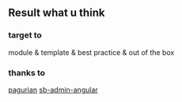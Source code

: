 
## Result what u think

### target to
module & template & best practice & out of the box

### thanks to
[pagurian](https://github.com/hypers/pagurian)
[sb-admin-angular](https://github.com/start-angular/sb-admin-angular)